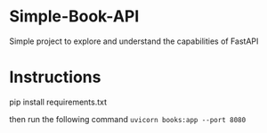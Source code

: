 # Simple-Book-API
Simple project to explore and understand the capabilities of FastAPI

# Instructions
pip install requirements.txt

then run the following command `uvicorn books:app --port 8080`